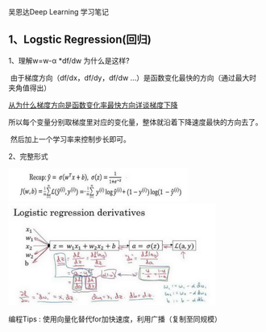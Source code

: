 吴恩达Deep Learning 学习笔记



## 1、Logstic Regression(回归)

1、理解w=w-α *df/dw 为什么是这样?

​	由于梯度方向（df/dx，df/dy，df/dw ...）是函数变化最快的方向（通过最大时夹角值得出）

[从为什么梯度方向是函数变化率最快方向详谈梯度下降](https://zhuanlan.zhihu.com/p/420701835)

​	所以每个变量分别取梯度里对应的变化量，整体就沿着下降速度最快的方向去了。

​	然后加上一个学习率来控制步长即可。

2、完整形式

<img src="./assets/image-20230712150336659.png" alt="image-20230712150336659" style="zoom: 67%;" />

<img src="./assets/image-20230712150623806.png" alt="image-20230712150623806" style="zoom:67%;" />

编程Tips : 使用向量化替代for加快速度，利用广播（复制至同规模）